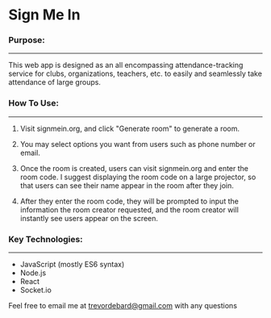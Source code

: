 # Sign Me In

### Purpose:
---
This web app is designed as an all encompassing attendance-tracking service for clubs, organizations, teachers, etc. to easily and seamlessly take attendance of large groups.


### How To Use:
---
1. Visit signmein.org, and click "Generate room" to generate a room.

2. You may select options you want from users such as phone number or email.

3. Once the room is created, users can visit signmein.org and enter the room code. I suggest displaying the room code on a large projector, so that users can see their name appear in the room after they join.

4. After they enter the room code, they will be prompted to input the information the room creator requested, and the room creator will instantly see users appear on the screen. 


### Key Technologies:
---
- JavaScript (mostly ES6 syntax)
- Node.js
- React
- <span>Socket.</span>io


Feel free to email me at trevordebard@gmail.com with any questions